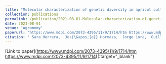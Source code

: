 ```yaml
---
title: "Molecular characterization of genetic diversity in apricot cultivars: Current situation and future perspectives"
collection: publications
permalink: /publication/2021-08-01-Molecular-characterization-of-genetic-diversity-in-apricot-cultivars-Current-situation-and-future-perspectives
date: 2021-08-01
venue: 'Agronomy'
paperurl: 'https://www.mdpi.com/2073-4395/11/9/1714/htm https://www.mdpi.com/2073-4395/11/9/1714'
citation: ' Sara Herrera,  Jos{\&apos;{e}} Hormaza,  Jorge Lora,  Guillem Ylla,  Javier Rodrigo, &quot;Molecular characterization of genetic diversity in apricot cultivars: Current situation and future perspectives.&quot; Agronomy, 2021.'
---
```

[Link to paper](https://www.mdpi.com/2073-4395/11/9/1714/htm https://www.mdpi.com/2073-4395/11/9/1714){:target="_blank"}
